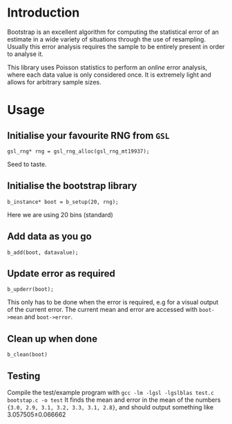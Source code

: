 # Introduction

Bootstrap is an excellent algorithm for computing the statistical error of an estimate in a wide variety of situations through the use of resampling. Usually this error analysis requires the sample to be entirely present in order to analyse it.

This library uses Poisson statistics to perform an *online* error analysis, where each data value is only considered once. It is extremely light and allows for arbitrary sample sizes.


# Usage

## Initialise your favourite RNG from `GSL`

`gsl_rng* rng = gsl_rng_alloc(gsl_rng_mt19937);`

Seed to taste.


## Initialise the bootstrap library
`b_instance* boot = b_setup(20, rng);`

Here we are using 20 bins (standard)

## Add data as you go

`b_add(boot, datavalue);`

## Update error as required

`b_upderr(boot);`

This only has to be done when the error is required, e.g for a visual output of the current error. The current mean and error are accessed with `boot->mean` and `boot->error`.

## Clean up when done

`b_clean(boot)`

## Testing

Compile the test/example program with `gcc -lm -lgsl -lgslblas test.c bootstap.c -o test`
It finds the mean and error in the mean of the numbers `{3.0, 2.9, 3.1, 3.2, 3.3, 3.1, 2.8}`, and should output something like 3.057505±0.066662

